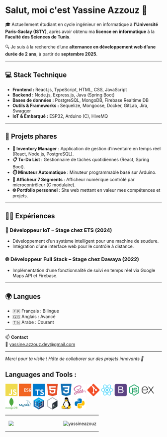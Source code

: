 # Salut, moi c'est Yassine Azzouz 👋

🎓 Actuellement étudiant en cycle ingénieur en informatique à **l’Université Paris-Saclay (ISTY)**, après avoir obtenu ma **licence en informatique** à la **Faculté des Sciences de Tunis**.

🔍 Je suis à la recherche d’une **alternance en développement web d’une durée de 2 ans**, à partir de **septembre 2025**.

---

## 💻 Stack Technique

- **Frontend :** React.js, TypeScript, HTML, CSS, JavaScript  
- **Backend :** Node.js, Express.js, Java (Spring Boot)  
- **Bases de données :** PostgreSQL, MongoDB, Firebase Realtime DB  
- **Outils & Frameworks :** Sequelize, Mongoose, Docker, GitLab, Jira, Swagger  
- **IoT & Embarqué :** ESP32, Arduino (C), HiveMQ  

---

## 🚀 Projets phares

- **🧠 Inventory Manager** : Application de gestion d’inventaire en temps réel (React, Node.js, PostgreSQL).  
- **📋 To-Do List** : Gestionnaire de tâches quotidiennes (React, Spring Boot).  
- **⏱️ Minuteur Automatique** : Minuteur programmable basé sur Arduino.  
- **🔢 Afficheur 7 Segments** : Afficheur numérique contrôlé par microcontrôleur (C modulaire).  
- **🌐 Portfolio personnel** : Site web mettant en valeur mes compétences et projets.

---

## 🧑‍💼 Expériences

### 🔌 Développeur IoT – Stage chez ETS (2024)
- Développement d’un système intelligent pour une machine de soudure.
- Intégration d’une interface web pour le contrôle à distance.

### 🌐 Développeur Full Stack – Stage chez Dawaya (2022)
- Implémentation d’une fonctionnalité de suivi en temps réel via Google Maps API et Firebase.

---

## 🌍 Langues

- 🇫🇷 Français : Bilingue  
- 🇬🇧 Anglais : Avancé  
- 🇹🇳 Arabe : Courant

---

📫 **Contact**  
📧 yassine.azzouz.dev@gmail.com  

---

_Merci pour ta visite ! Hâte de collaborer sur des projets innovants 🚀_


## Languages and Tools :

<p align="left">
<img width="40" height="40" alt="javascript" src="./icons/javascript-plain.svg"/>
<img width="40" height="40" alt="typescript" src="./icons/es6.svg"/>
<img width="40" height="40" alt="typescript" src="./icons/typescript-plain.svg"/>
<img width="40" height="40" alt="HTML5" src="./icons/html5-plain.svg"/>
<img width="40" height="40" alt="CSS3" src="./icons/css3-plain.svg"/>
<img width="40" height="40" alt="sass" src="./icons/sass-original.svg"/>
<img width="40" height="40" alt="git" src="./icons/git-plain.svg"/>
<img width="40" height="40" alt="react" src="./icons/react-original.svg"/>
<img width="40" height="40" alt="bootstrap" src="./icons/bootstrap-plain.svg"/>
<img width="40" height="40" alt="nodejs" src="./icons/node-original.svg"/>
<img width="40" height="40" alt="express" src="./icons/express-original.svg"/>
<img width="40" height="40" alt="mongodb" src="./icons/mongodb-plain-wordmark.svg"/>
<img width="40" height="40" alt="mysql" src="./icons/mysql-plain-wordmark.svg"/>
<img width="40" height="40" alt="sequelize" src="./icons/sequelize-original.svg"/>

<img width="40" height="40" alt="bash" src="./icons/bash-original.svg"/>
<img width="40" height="40" alt="linux" src="./icons/linux-original.svg"/>
<img width="40" height="40" alt="python" src="./icons/python-original.svg">

<table width="100%">
<tr>
<td width="60%">
<p>&nbsp;<img align="center" src="https://github-readme-stats.vercel.app/api?username=yassineazouz&show_icons=true&count_private=true alt="yassineazouz" /></p>
</td>
<td width="40%">
<p><img align="center" src="https://github-readme-stats.vercel.app/api/top-langs/?username=yassineazouz&layout=compact" alt="yassineazouz" /></p>
</td>
</tr>
</table>

